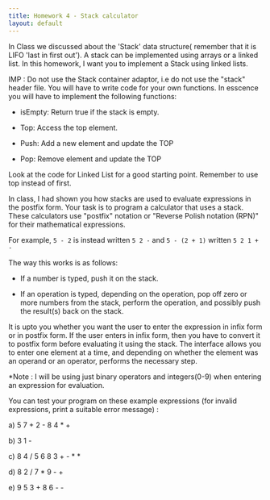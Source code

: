 ```yaml
---
title: Homework 4 - Stack calculator
layout: default
---
```


In Class we discussed about the 'Stack' data structure( remember that it is LIFO 'last in first out'). A stack can be implemented using arrays or a linked list. In this homework, I want you to implement a Stack using linked lists. 

IMP : Do not use the Stack container adaptor, i.e do not use the "stack" header file. You will have to write code for your own functions. In esscence you will have to implement the following functions:

* isEmpty: Return true if the stack is empty.

* Top: Access the top element.

* Push: Add a new element and update the TOP

* Pop: Remove element and update the TOP


Look at the code for Linked List for a good starting point. Remember to use top instead of first.

In class, I had shown you how stacks are used to evaluate expressions
in the postfix form.
Your task is to program a calculator that uses a stack. These
calculators use "postfix" notation or "Reverse Polish notation (RPN)"
for their mathematical expressions.

For example, `5 - 2` is instead written `5 2 -` and `5 - (2 + 1)`
written `5 2 1 + -`

The way this works is as follows:

  * If a number is typed, push it on the stack.

  * If an operation is typed, depending on the operation, pop off zero
    or more numbers from the stack, perform the operation, and
    possibly push the result(s) back on the stack.

It is upto you whether you want the user to enter the expression in infix form
or in postfix form. If the user enters in infix form, then you have to convert it to 
postfix form before evaluating it using the stack. 
The interface allows you to enter one element at a time, and depending on whether the
element was an operand or an operator, performs the necessary step.


*Note : I will be using just binary operators and integers(0-9) when entering an expression for evaluation.

You can test your program on these example expressions (for invalid expressions, print a suitable error message) :

a) 5 7 + 2 - 8 4 * +

b) 3 1 - 

c) 8 4 / 5 6 8 3 + - * *

d) 8 2 / 7 * 9 - +

e) 9 5 3 + 8 6 - - 

